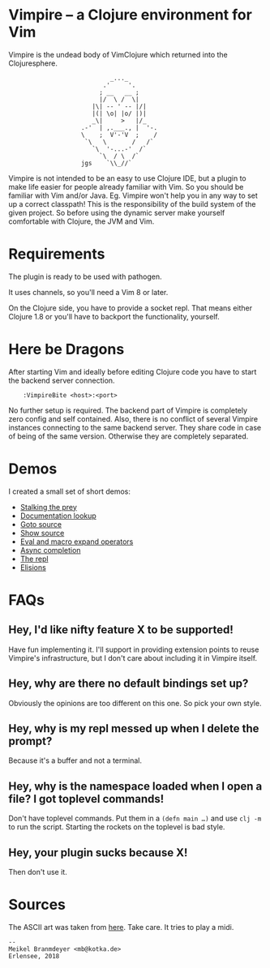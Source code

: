 # Vimpire – a Clojure environment for Vim

Vimpire is the undead body of VimClojure which returned into the
Clojuresphere.

```
                            _..._
                          .'     '.
                         ; __   __ ;
                         |/  \ /  \|
                       |\| -- ' -- |/|
                       |(| \o| |o/ |)|
                       _\|     >   |/_
                    .-'  | ,.___., |  '-.
                    \    ;  V'-'V  ;    /
                     `\   \       /   /`
                       `\  '-...-'  /`
                         `\  / \  /`
                    jgs    `\\_//`
```

Vimpire is not intended to be an easy to use Clojure IDE, but a plugin
to make life easier for people already familiar with Vim. So you should
be familiar with Vim and/or Java. Eg. Vimpire won't help you in any way
to set up a correct classpath! This is the responsibility of the build
system of the given project. So before using the dynamic server make
yourself comfortable with Clojure, the JVM and Vim.

# Requirements

The plugin is ready to be used with pathogen.

It uses channels, so you'll need a Vim 8 or later.

On the Clojure side, you have to provide a socket repl. That means
either Clojure 1.8 or you'll have to backport the functionality, yourself.

# Here be Dragons

After starting Vim and ideally before editing Clojure code you have to
start the backend server connection.

        :VimpireBite <host>:<port>

No further setup is required. The backend part of Vimpire is completely
zero config and self contained. Also, there is no conflict of several
Vimpire instances connecting to the same backend server. They share code
in case of being of the same version. Otherwise they are completely
separated.

# Demos

I created a small set of short demos:

* [Stalking the prey](https://kotka.de/vimpire/vimpire_connect.webm)
* [Documentation lookup](https://kotka.de/vimpire/vimpire_doclookup.webm)
* [Goto source](https://kotka.de/vimpire/vimpire_goto_source.webm)
* [Show source](https://kotka.de/vimpire/vimpire_show_source.webm)
* [Eval and macro expand operators](https://kotka.de/vimpire/vimpire_operators.webm)
* [Async completion](https://kotka.de/vimpire/vimpire_completion.webm)
* [The repl](https://kotka.de/vimpire/vimpire_repl.webm)
* [Elisions](https://kotka.de/vimpire/vimpire_elisions.webm)

# FAQs

## Hey, I'd like nifty feature X to be supported!

Have fun implementing it. I'll support in providing extension points to
reuse Vimpire's infrastructure, but I don't care about including it in
Vimpire itself.

## Hey, why are there no default bindings set up?

Obviously the opinions are too different on this one. So pick your own
style.

## Hey, why is my repl messed up when I delete the prompt?

Because it's a buffer and not a terminal.

## Hey, why is the namespace loaded when I open a file? I got toplevel commands!

Don't have toplevel commands. Put them in a `(defn main …)` and use
`clj -m` to run the script. Starting the rockets on the toplevel is bad style.

## Hey, your plugin sucks because X!

Then don't use it.

# Sources

The ASCII art was taken from [here](http://www.chris.com/ascii/joan/www.geocities.com/SoHo/7373/haloween.html).
Take care. It tries to play a midi.

```
-- 
Meikel Branmdeyer <mb@kotka.de>
Erlensee, 2018
```
